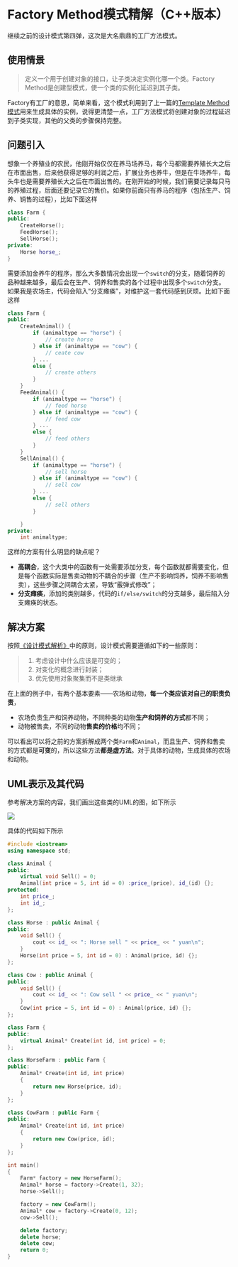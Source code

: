 # Factory Method模式精解（C++版本）

继续之前的设计模式第四弹，这次是大名鼎鼎的工厂方法模式。
<!--more-->
## 使用情景
> 定义一个用于创建对象的接口，让子类决定实例化哪一个类。Factory Method是创建型模式，使一个类的实例化延迟到其子类。

Factory有工厂的意思，简单来看，这个模式利用到了上一篇的[Template Method模式](https://bugxch.github.io/dp_3/)用来生成具体的实例，说得更清楚一点，工厂方法模式将创建对象的过程延迟到子类实现，其他的父类的步骤保持完整。
## 问题引入
想象一个养殖业的农民，他刚开始仅仅在养马场养马，每个马都需要养殖长大之后在市面出售，后来他获得足够的利润之后，扩展业务也养牛，但是在牛场养牛，每头牛也是需要养殖长大之后在市面出售的。在刚开始的时候，我们需要记录每只马的养殖过程，后面还要记录它的售价。如果你前面只有养马的程序（包括生产、饲养、销售的过程），比如下面这样
```cpp
class Farm {
public:
    CreateHorse();
    FeedHorse();
    SellHorse();
private:
    Horse horse_;
}

```
需要添加金养牛的程序，那么大多数情况会出现一个`switch`的分支，随着饲养的品种越来越多，最后会在生产、饲养和售卖的各个过程中出现多个`switch`分支。如果我是农场主，代码会陷入“分支瘫痪”，对维护这一套代码感到厌烦。比如下面这样
```cpp
class Farm {
public:
    CreateAnimal() {
        if (animaltype == "horse") {
            // create horse
        } else if (animaltype == "cow") {
            // ceate cow
        } ...
        else {
            // create others
        }
    }
    FeedAnimal() {
        if (animaltype == "horse") {
            // feed horse
        } else if (animaltype == "cow") {
            // feed cow
        } ...
        else {
            // feed others
        }
    }
    SellAnimal() {
        if (animaltype == "horse") {
            // sell horse
        } else if (animaltype == "cow") {
            // sell cow
        } ...
        else {
            // sell others
        }

    }
private:
    int animaltype;
```
这样的方案有什么明显的缺点呢？
- **高耦合**，这个大类中的函数有一处需要添加分支，每个函数就都需要变化，但是每个函数实际是售卖动物的不耦合的步骤（生产不影响饲养，饲养不影响售卖），这些步骤之间耦合太紧，导致“霰弹式修改”；
- **分支瘫痪**，添加的类别越多，代码的`if/else/switch`的分支越多，最后陷入分支瘫痪的状态。
## 解决方案
按照[《设计模式解析》](https://book.douban.com/subject/20406704/)中的原则，设计模式需要遵循如下的一些原则：
> 1. 考虑设计中什么应该是可变的；
> 2. 对变化的概念进行封装；
> 3. 优先使用对象聚集而不是类继承

在上面的例子中，有两个基本要素——农场和动物，**每一个类应该对自己的职责负责**，
- 农场负责生产和饲养动物，不同种类的动物**生产和饲养的方式**都不同；
- 动物被售卖，不同的动物**售卖的价格**均不同；

可以看出可以将之前的方案拆解成两个类`Farm`和`Animal`，而且生产、饲养和售卖的方式都是**可变**的，所以这些方法**都是虚方法**。对于具体的动物，生成具体的农场和动物。

## UML表示及其代码
参考解决方案的内容，我们画出这些类的UML的图，如下所示

![](https://pic.imgdb.cn/item/608f4683d1a9ae528ff55eb5.png)

具体的代码如下所示
```cpp
#include <iostream>
using namespace std;

class Animal {
public:
	virtual void Sell() = 0;
	Animal(int price = 5, int id = 0) :price_(price), id_(id) {};
protected:
	int price_;
	int id_;
};

class Horse : public Animal {
public:
	void Sell() {
		cout << id_ << ": Horse sell " << price_ << " yuan\n";
	}
	Horse(int price = 5, int id = 0) : Animal(price, id) {};
};

class Cow : public Animal {
public:
	void Sell() {
		cout << id_ << ": Cow sell " << price_ << " yuan\n";
	}
	Cow(int price = 5, int id = 0) : Animal(price, id) {};
};

class Farm {
public:
	virtual Animal* Create(int id, int price) = 0;
};

class HorseFarm : public Farm {
public:
	Animal* Create(int id, int price)
	{
		return new Horse(price, id);
	}
};

class CowFarm : public Farm {
public:
	Animal* Create(int id, int price)
	{
		return new Cow(price, id);
	}
};

int main()
{
	Farm* factory = new HorseFarm();
	Animal* horse = factory->Create(1, 32);
	horse->Sell();

	factory = new CowFarm();
	Animal* cow = factory->Create(0, 12);
	cow->Sell();

	delete factory;
	delete horse;
	delete cow;
	return 0;
}
```
